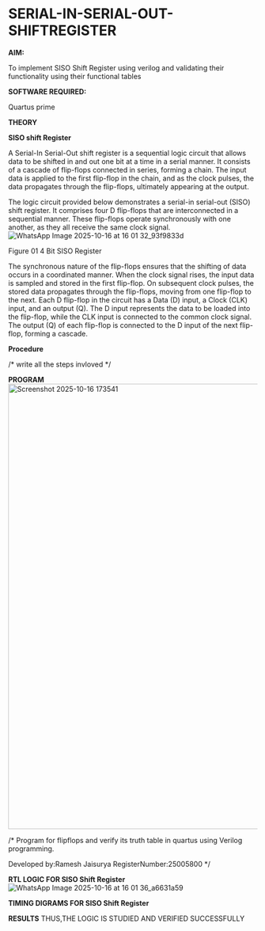 # SERIAL-IN-SERIAL-OUT-SHIFTREGISTER

**AIM:**

To implement  SISO Shift Register using verilog and validating their functionality using their functional tables

**SOFTWARE REQUIRED:**

Quartus prime

**THEORY**

**SISO shift Register**

A Serial-In Serial-Out shift register is a sequential logic circuit that allows data to be shifted in and out one bit at a time in a serial manner. It consists of a cascade of flip-flops connected in series, forming a chain. The input data is applied to the first flip-flop in the chain, and as the clock pulses, the data propagates through the flip-flops, ultimately appearing at the output.

The logic circuit provided below demonstrates a serial-in serial-out (SISO) shift register. It comprises four D flip-flops that are interconnected in a sequential manner. These flip-flops operate synchronously with one another, as they all receive the same clock signal.
 ![WhatsApp Image 2025-10-16 at 16 01 32_93f9833d](https://github.com/user-attachments/assets/801bdbd7-7ff7-408e-8a03-133bd1dc8baf)


Figure 01 4 Bit SISO Register

The synchronous nature of the flip-flops ensures that the shifting of data occurs in a coordinated manner. When the clock signal rises, the input data is sampled and stored in the first flip-flop. On subsequent clock pulses, the stored data propagates through the flip-flops, moving from one flip-flop to the next.
Each D flip-flop in the circuit has a Data (D) input, a Clock (CLK) input, and an output (Q). The D input represents the data to be loaded into the flip-flop, while the CLK input is connected to the common clock signal. The output (Q) of each flip-flop is connected to the D input of the next flip-flop, forming a cascade.

**Procedure**

/* write all the steps invloved */

**PROGRAM**
<img width="1907" height="900" alt="Screenshot 2025-10-16 173541" src="https://github.com/user-attachments/assets/25eda1b5-abab-4345-852a-f61a4da02014" />

/* Program for flipflops and verify its truth table in quartus using Verilog programming.

Developed by:Ramesh Jaisurya RegisterNumber:25005800
*/

**RTL LOGIC FOR SISO Shift Register**
![WhatsApp Image 2025-10-16 at 16 01 36_a6631a59](https://github.com/user-attachments/assets/8b8b3007-5fba-4ff9-aa8e-5d05af87b8d3)

**TIMING DIGRAMS FOR SISO Shift Register**

**RESULTS**
THUS,THE LOGIC IS STUDIED AND VERIFIED SUCCESSFULLY
